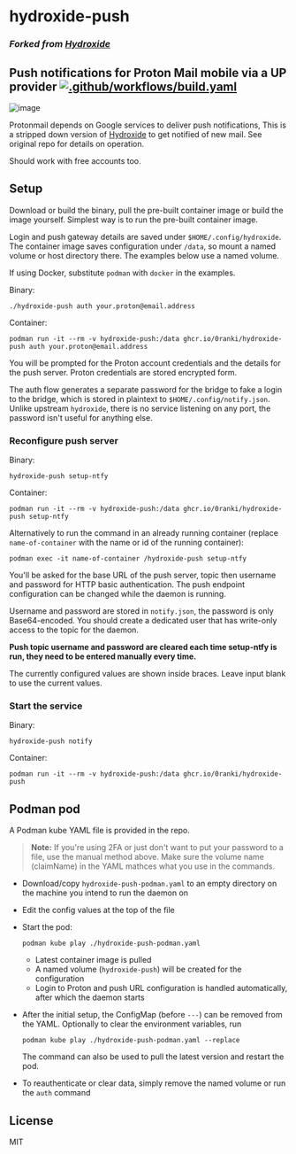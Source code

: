 # hydroxide-push
### *Forked from [Hydroxide](https://github.com/emersion/hydroxide)*

## Push notifications for Proton Mail mobile via a UP provider [![.github/workflows/build.yaml](https://github.com/0ranki/hydroxide-push/actions/workflows/build.yaml/badge.svg)](https://github.com/0ranki/hydroxide-push/actions/workflows/build.yaml)

![image](https://github.com/0ranki/hydroxide-push/assets/50285623/04959566-3d13-4be4-84bd-d7daad3a3166)

Protonmail depends on Google services to deliver push notifications,
This is a stripped down version of [Hydroxide](https://github.com/emersion/hydroxide)
to get notified of new mail. See original repo for details on operation.

Should work with free accounts too.

## Setup

Download or build the binary, pull the pre-built container image or build the image yourself.
Simplest way is to run the pre-built container image.

Login and push gateway details are saved under `$HOME/.config/hydroxide`. The container
image saves configuration under `/data`, so mount a named volume or host directory there.
The examples below use a named volume.

If using Docker, substitute `podman` with `docker` in the examples. 

Binary:
```shell
./hydroxide-push auth your.proton@email.address
```
Container:
```shell
podman run -it --rm -v hydroxide-push:/data ghcr.io/0ranki/hydroxide-push auth your.proton@email.address
```
You will be prompted for the Proton account credentials and the details for the push server. Proton credentials are stored encrypted form.

The auth flow generates a separate password for the bridge to fake a login to the bridge, which is stored in plaintext to `$HOME/.config/notify.json`. Unlike upstream `hydroxide`, there is no service listening on any port, the password isn't useful for anything else.

### Reconfigure push server
Binary:
```shell
hydroxide-push setup-ntfy
```
Container:
```shell
podman run -it --rm -v hydroxide-push:/data ghcr.io/0ranki/hydroxide-push setup-ntfy
```
Alternatively to run the command in an already running container (replace `name-of-container` with the name or id of the running container):
```shell
podman exec -it name-of-container /hydroxide-push setup-ntfy
```
You'll be asked for the base URL of the push server, topic then username and password for HTTP basic authentication.
The push endpoint configuration can be changed while the daemon is running.

Username and password are stored in `notify.json`, the password is only Base64-encoded. You should create a dedicated user that
has write-only access to the topic for the daemon.

**Push topic username and password are cleared each time setup-ntfy is run, they need to be entered manually every time.**

The currently configured values are shown inside braces. Leave input blank to use the current values.

### Start the service

Binary:
```shell
hydroxide-push notify
```
Container:
```shell
podman run -it --rm -v hydroxide-push:/data ghcr.io/0ranki/hydroxide-push
```

## Podman pod

A Podman kube YAML file is provided in the repo.

> **Note:** If you're using 2FA or just don't want to put your password to a file, use the manual method above. Make sure the volume name (claimName) in the YAML mathces what you use in the commands. 

- Download/copy `hydroxide-push-podman.yaml` to an empty directory on the machine you intend to run the daemon on
- Edit the config values at the top of the file
- Start the pod:
    ```shell
    podman kube play ./hydroxide-push-podman.yaml
    ```
    - Latest container image is pulled
    - A named volume (`hydroxide-push`) will be created for the configuration
    - Login to Proton and push URL configuration is handled automatically, after which the daemon starts
- After the initial setup, the ConfigMap (before `---`) can be removed from the YAML. Optionally to clear the environment variables, run

    ```shell
    podman kube play ./hydroxide-push-podman.yaml --replace
    ```
    The command can also be used to pull the latest version and restart the pod.
- To reauthenticate or clear data, simply remove the named volume or run the `auth` command


## License
MIT
